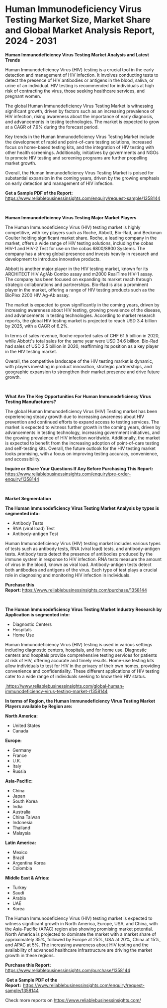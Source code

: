 <p><h1>Human Immunodeficiency Virus Testing Market Size, Market Share and Global Market Analysis Report, 2024 - 2031</h1></p><p><strong>Human Immunodeficiency Virus Testing Market Analysis and Latest Trends</strong></p>
<p><p>Human Immunodeficiency Virus (HIV) testing is a crucial tool in the early detection and management of HIV infection. It involves conducting tests to detect the presence of HIV antibodies or antigens in the blood, saliva, or urine of an individual. HIV testing is recommended for individuals at high risk of contracting the virus, those seeking healthcare services, and pregnant women.</p><p>The global Human Immunodeficiency Virus Testing Market is witnessing significant growth, driven by factors such as an increasing prevalence of HIV infection, rising awareness about the importance of early diagnosis, and advancements in testing technologies. The market is expected to grow at a CAGR of 7.9% during the forecast period.</p><p>Key trends in the Human Immunodeficiency Virus Testing Market include the development of rapid and point-of-care testing solutions, increased focus on home-based testing kits, and the integration of HIV testing with other health screenings. Additionally, initiatives by governments and NGOs to promote HIV testing and screening programs are further propelling market growth.</p><p>Overall, the Human Immunodeficiency Virus Testing Market is poised for substantial expansion in the coming years, driven by the growing emphasis on early detection and management of HIV infection.</p></p>
<p><strong>Get a Sample PDF of the Report:&nbsp;</strong> <a href="https://www.reliablebusinessinsights.com/enquiry/request-sample/1358144">https://www.reliablebusinessinsights.com/enquiry/request-sample/1358144</a></p>
<p>&nbsp;</p>
<p><strong>Human Immunodeficiency Virus Testing Major Market Players</strong></p>
<p><p>The Human Immunodeficiency Virus (HIV) testing market is highly competitive, with key players such as Roche, Abbott, Bio-Rad, and Beckman Coulter holding significant market share. Roche, a leading company in the market, offers a wide range of HIV testing solutions, including the cobas HIV-1 and HIV-2 Test for use on the cobas 6800/8800 Systems. The company has a strong global presence and invests heavily in research and development to introduce innovative products.</p><p>Abbott is another major player in the HIV testing market, known for its ARCHITECT HIV Ag/Ab Combo assay and m2000 RealTime HIV-1 assay. The company has been focused on expanding its market reach through strategic collaborations and partnerships. Bio-Rad is also a prominent player in the market, offering a range of HIV testing products such as the BioPlex 2200 HIV Ag-Ab assay.</p><p>The market is expected to grow significantly in the coming years, driven by increasing awareness about HIV testing, growing prevalence of the disease, and advancements in testing technologies. According to market research reports, the global HIV testing market is projected to reach USD 3.4 billion by 2025, with a CAGR of 6.2%.</p><p>In terms of sales revenue, Roche reported sales of CHF 61.5 billion in 2020, while Abbott's total sales for the same year were USD 34.6 billion. Bio-Rad had sales of USD 2.5 billion in 2020, reaffirming its position as a key player in the HIV testing market.</p><p>Overall, the competitive landscape of the HIV testing market is dynamic, with players investing in product innovation, strategic partnerships, and geographic expansion to strengthen their market presence and drive future growth.</p></p>
<p>&nbsp;</p>
<p><strong>What Are The Key Opportunities For Human Immunodeficiency Virus Testing Manufacturers?</strong></p>
<p><p>The global Human Immunodeficiency Virus (HIV) Testing market has been experiencing steady growth due to increasing awareness about HIV prevention and continued efforts to expand access to testing services. The market is expected to witness further growth in the coming years, driven by advancements in testing technology, increasing government initiatives, and the growing prevalence of HIV infection worldwide. Additionally, the market is expected to benefit from the increasing adoption of point-of-care testing and self-testing kits. Overall, the future outlook for the HIV testing market looks promising, with a focus on improving testing accuracy, convenience, and accessibility.</p></p>
<p><strong>Inquire or Share Your Questions If Any Before Purchasing This Report:</strong> <a href="https://www.reliablebusinessinsights.com/enquiry/pre-order-enquiry/1358144">https://www.reliablebusinessinsights.com/enquiry/pre-order-enquiry/1358144</a></p>
<p>&nbsp;</p>
<p><strong>Market Segmentation</strong></p>
<p><strong>The Human Immunodeficiency Virus Testing Market Analysis by types is segmented into:</strong></p>
<p><ul><li>Antibody Tests</li><li>RNA (viral load) Test</li><li>Antibody-antigen Test</li></ul></p>
<p><p>Human Immunodeficiency Virus (HIV) testing market includes various types of tests such as antibody tests, RNA (viral load) tests, and antibody-antigen tests. Antibody tests detect the presence of antibodies produced by the immune system in response to HIV infection. RNA tests measure the amount of virus in the blood, known as viral load. Antibody-antigen tests detect both antibodies and antigens of the virus. Each type of test plays a crucial role in diagnosing and monitoring HIV infection in individuals.</p></p>
<p><strong>Purchase this Report:&nbsp;</strong><a href="https://www.reliablebusinessinsights.com/purchase/1358144">https://www.reliablebusinessinsights.com/purchase/1358144</a></p>
<p>&nbsp;</p>
<p><strong>The Human Immunodeficiency Virus Testing Market Industry Research by Application is segmented into:</strong></p>
<p><ul><li>Diagnostic Centers</li><li>Hospitals</li><li>Home Use</li></ul></p>
<p><p>Human Immunodeficiency Virus (HIV) testing is used in various settings including diagnostic centers, hospitals, and for home use. Diagnostic centers and hospitals provide comprehensive testing services for patients at risk of HIV, offering accurate and timely results. Home-use testing kits allow individuals to test for HIV in the privacy of their own homes, providing convenience and confidentiality. These different applications of HIV testing cater to a wide range of individuals seeking to know their HIV status.</p></p>
<p><a href="https://www.reliablebusinessinsights.com/global-human-immunodeficiency-virus-testing-market-r1358144">&nbsp;https://www.reliablebusinessinsights.com/global-human-immunodeficiency-virus-testing-market-r1358144</a></p>
<p><strong>In terms of Region, the Human Immunodeficiency Virus Testing Market Players available by Region are:</strong></p>
<p>
    <p> <strong> North America: </strong>
        <ul>
            <li>United States</li>
            <li>Canada</li>
        </ul>
        </p> 
    <p> <strong> Europe: </strong>
        <ul>
            <li>Germany</li>
            <li>France</li>
            <li>U.K.</li>
            <li>Italy</li>
            <li>Russia</li>
        </ul>
        </p> 
    <p> <strong> Asia-Pacific: </strong>
        <ul>
            <li>China</li>
            <li>Japan</li>
            <li>South Korea</li>
            <li>India</li>
            <li>Australia</li>
            <li>China Taiwan</li>
            <li>Indonesia</li>
            <li>Thailand</li>
            <li>Malaysia</li>
        </ul>
        </p> 
    <p> <strong> Latin America: </strong>
        <ul>
            <li>Mexico</li>
            <li>Brazil</li>
            <li>Argentina Korea</li>
            <li>Colombia</li>
        </ul>
        </p> 
    <p> <strong> Middle East & Africa: </strong>
        <ul>
            <li>Turkey</li>
            <li>Saudi</li>
            <li>Arabia</li>
            <li>UAE</li>
            <li>Korea</li>
        </ul>
    </p>
    </p>
<p><p>The Human Immunodeficiency Virus (HIV) testing market is expected to witness significant growth in North America, Europe, USA, and China, with the Asia-Pacific (APAC) region also showing promising market potential. North America is projected to dominate the market with a market share of approximately 35%, followed by Europe at 25%, USA at 20%, China at 15%, and APAC at 5%. The increasing awareness about HIV testing and the availability of advanced healthcare infrastructure are driving the market growth in these regions.</p></p>
<p><strong>Purchase this Report: </strong><a href="https://www.reliablebusinessinsights.com/purchase/1358144">https://www.reliablebusinessinsights.com/purchase/1358144</a></p>
<p>&nbsp;<strong>Get a Sample PDF of the Report:&nbsp;&nbsp;</strong><a href="https://www.reliablebusinessinsights.com/enquiry/request-sample/1358144">https://www.reliablebusinessinsights.com/enquiry/request-sample/1358144</a></p>
<p><strong></strong></p>
<p>Check more reports on <a href="https://www.reliablebusinessinsights.com/">https://www.reliablebusinessinsights.com/</a></p>